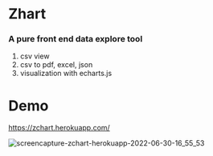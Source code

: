 # Zhart

###  A pure front end data explore tool

1. csv view
2. csv to pdf, excel, json
3. visualization with echarts.js

# Demo 
https://zchart.herokuapp.com/

![screencapture-zchart-herokuapp-2022-06-30-16_55_53](https://user-images.githubusercontent.com/45176371/176776932-9d3b9a21-c3c6-4242-addc-76870497ff4c.png)
